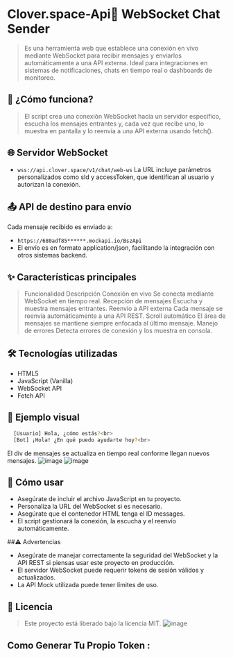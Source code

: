 # Clover.space-Api📡 WebSocket Chat Sender
> Es una herramienta web que establece una conexión en vivo mediante WebSocket para recibir mensajes y enviarlos automáticamente a una API externa. Ideal para integraciones en sistemas de notificaciones, chats en tiempo real o dashboards de monitoreo.

## 🚀 ¿Cómo funciona?
> El script crea una conexión WebSocket hacia un servidor específico, escucha los mensajes entrantes y, cada vez que recibe uno, lo muestra en pantalla y lo reenvía a una API externa usando fetch().

## 🌐 Servidor WebSocket
- `wss://api.clover.space/v1/chat/web-ws`
La URL incluye parámetros personalizados como sId y accessToken, que identifican al usuario y autorizan la conexión.

## 📤 API de destino para envío
Cada mensaje recibido es enviado a:
- `https://680adf85******.mockapi.io/BszApi`
- El envío es en formato application/json, facilitando la integración con otros sistemas backend.

## ✨ Características principales
> Funcionalidad	Descripción
> Conexión en vivo	Se conecta mediante WebSocket en tiempo real.
> Recepción de mensajes	Escucha y muestra mensajes entrantes.
> Reenvío a API externa	Cada mensaje se reenvía automáticamente a una API REST.
> Scroll automático	El área de mensajes se mantiene siempre enfocada al último mensaje.
> Manejo de errores	Detecta errores de conexión y los muestra en consola.
## 🛠️ Tecnologías utilizadas
- HTML5
- JavaScript (Vanilla)
- WebSocket API
- Fetch API

## 📸 Ejemplo visual
```bash
  [Usuario] Hola, ¿cómo estás?<br>
  [Bot] ¡Hola! ¿En qué puedo ayudarte hoy?<br>
```
El div de mensajes se actualiza en tiempo real conforme llegan nuevos mensajes.
![image](https://github.com/user-attachments/assets/18531523-9559-448f-b980-7ca7f1131195)
![image](https://github.com/user-attachments/assets/5e0b738f-792a-4e29-a017-0c26e9d6eb41)

## 📝 Cómo usar
- Asegúrate de incluir el archivo JavaScript en tu proyecto.
- Personaliza la URL del WebSocket si es necesario.
- Asegúrate que el contenedor HTML tenga el ID messages.
- El script gestionará la conexión, la escucha y el reenvío automáticamente.

##⚠️ Advertencias
- Asegúrate de manejar correctamente la seguridad del WebSocket y la API REST si piensas usar este proyecto en producción.
- El servidor WebSocket puede requerir tokens de sesión válidos y actualizados.
- La API Mock utilizada puede tener límites de uso.

## 📄 Licencia
> Este proyecto está liberado bajo la licencia MIT.
![image](https://github.com/user-attachments/assets/6a054731-cbc8-44d3-b2f9-e763bc8210d0)

## Como Generar Tu Propio Token : 


